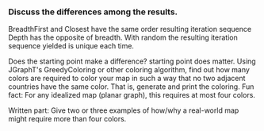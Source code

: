 <h3>Discuss the differences among the results.</h3>
 
BreadthFirst and Closest have the same order resulting iteration sequence
Depth has the opposite of breadth. With random the resulting iteration sequence yielded is unique each time.

Does the starting point make a difference?
starting point does matter.
Using JGraphT's GreedyColoring or other coloring algorithm, find out how many colors are required to color your map in such a way that no two adjacent countries have the same color. That is, generate and print the coloring. Fun fact: For any idealized map (planar graph), this requires at most four colors.

Written part: Give two or three examples of how/why a real-world map might require more than four colors.
